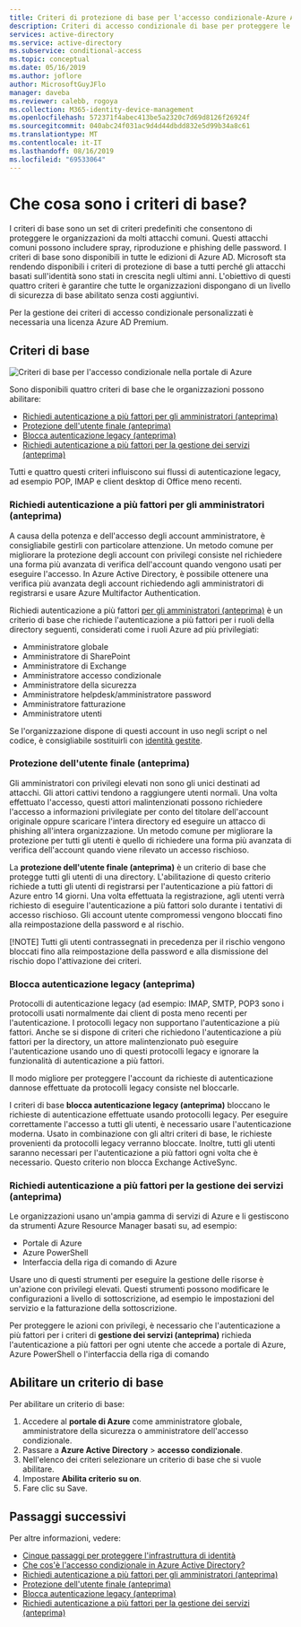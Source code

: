 ```yaml
---
title: Criteri di protezione di base per l'accesso condizionale-Azure Active Directory
description: Criteri di accesso condizionale di base per proteggere le organizzazioni dagli attacchi comuni
services: active-directory
ms.service: active-directory
ms.subservice: conditional-access
ms.topic: conceptual
ms.date: 05/16/2019
ms.author: joflore
author: MicrosoftGuyJFlo
manager: daveba
ms.reviewer: calebb, rogoya
ms.collection: M365-identity-device-management
ms.openlocfilehash: 572371f4abec413be5a2320c7d69d8126f26924f
ms.sourcegitcommit: 040abc24f031ac9d4d44dbdd832e5d99b34a8c61
ms.translationtype: MT
ms.contentlocale: it-IT
ms.lasthandoff: 08/16/2019
ms.locfileid: "69533064"
---
```

# <a name="what-are-baseline-policies"></a>Che cosa sono i criteri di base?

I criteri di base sono un set di criteri predefiniti che consentono di proteggere le organizzazioni da molti attacchi comuni. Questi attacchi comuni possono includere spray, riproduzione e phishing delle password. I criteri di base sono disponibili in tutte le edizioni di Azure AD. Microsoft sta rendendo disponibili i criteri di protezione di base a tutti perché gli attacchi basati sull'identità sono stati in crescita negli ultimi anni. L'obiettivo di questi quattro criteri è garantire che tutte le organizzazioni dispongano di un livello di sicurezza di base abilitato senza costi aggiuntivi.  

Per la gestione dei criteri di accesso condizionale personalizzati è necessaria una licenza Azure AD Premium.

## <a name="baseline-policies"></a>Criteri di base

![Criteri di base per l'accesso condizionale nella portale di Azure](./media/concept-baseline-protection/conditional-access-baseline-policies.png)

Sono disponibili quattro criteri di base che le organizzazioni possono abilitare:

* [Richiedi autenticazione a più fattori per gli amministratori (anteprima)](howto-baseline-protect-administrators.md)
* [Protezione dell'utente finale (anteprima)](howto-baseline-protect-end-users.md)
* [Blocca autenticazione legacy (anteprima)](howto-baseline-protect-legacy-auth.md)
* [Richiedi autenticazione a più fattori per la gestione dei servizi (anteprima)](howto-baseline-protect-azure.md)

Tutti e quattro questi criteri influiscono sui flussi di autenticazione legacy, ad esempio POP, IMAP e client desktop di Office meno recenti.

### <a name="require-mfa-for-admins-preview"></a>Richiedi autenticazione a più fattori per gli amministratori (anteprima)

A causa della potenza e dell'accesso degli account amministratore, è consigliabile gestirli con particolare attenzione. Un metodo comune per migliorare la protezione degli account con privilegi consiste nel richiedere una forma più avanzata di verifica dell'account quando vengono usati per eseguire l'accesso. In Azure Active Directory, è possibile ottenere una verifica più avanzata degli account richiedendo agli amministratori di registrarsi e usare Azure Multifactor Authentication.

Richiedi autenticazione a più fattori [per gli amministratori (anteprima)](howto-baseline-protect-administrators.md) è un criterio di base che richiede l'autenticazione a più fattori per i ruoli della directory seguenti, considerati come i ruoli Azure ad più privilegiati:

* Amministratore globale
* Amministratore di SharePoint
* Amministratore di Exchange
* Amministratore accesso condizionale
* Amministratore della sicurezza
* Amministratore helpdesk/amministratore password
* Amministratore fatturazione
* Amministratore utenti

Se l'organizzazione dispone di questi account in uso negli script o nel codice, è consigliabile sostituirli con [identità gestite](../managed-identities-azure-resources/overview.md).

### <a name="end-user-protection-preview"></a>Protezione dell'utente finale (anteprima)

Gli amministratori con privilegi elevati non sono gli unici destinati ad attacchi. Gli attori cattivi tendono a raggiungere utenti normali. Una volta effettuato l'accesso, questi attori malintenzionati possono richiedere l'accesso a informazioni privilegiate per conto del titolare dell'account originale oppure scaricare l'intera directory ed eseguire un attacco di phishing all'intera organizzazione. Un metodo comune per migliorare la protezione per tutti gli utenti è quello di richiedere una forma più avanzata di verifica dell'account quando viene rilevato un accesso rischioso.

La **protezione dell'utente finale (anteprima)** è un criterio di base che protegge tutti gli utenti di una directory. L'abilitazione di questo criterio richiede a tutti gli utenti di registrarsi per l'autenticazione a più fattori di Azure entro 14 giorni. Una volta effettuata la registrazione, agli utenti verrà richiesto di eseguire l'autenticazione a più fattori solo durante i tentativi di accesso rischioso. Gli account utente compromessi vengono bloccati fino alla reimpostazione della password e al rischio. 

[!NOTE]
Tutti gli utenti contrassegnati in precedenza per il rischio vengono bloccati fino alla reimpostazione della password e alla dismissione del rischio dopo l'attivazione dei criteri.

### <a name="block-legacy-authentication-preview"></a>Blocca autenticazione legacy (anteprima)

Protocolli di autenticazione legacy (ad esempio: IMAP, SMTP, POP3 sono i protocolli usati normalmente dai client di posta meno recenti per l'autenticazione. I protocolli legacy non supportano l'autenticazione a più fattori. Anche se si dispone di criteri che richiedono l'autenticazione a più fattori per la directory, un attore malintenzionato può eseguire l'autenticazione usando uno di questi protocolli legacy e ignorare la funzionalità di autenticazione a più fattori.

Il modo migliore per proteggere l'account da richieste di autenticazione dannose effettuate da protocolli legacy consiste nel bloccarle.

I criteri di base **blocca autenticazione legacy (anteprima)** bloccano le richieste di autenticazione effettuate usando protocolli legacy. Per eseguire correttamente l'accesso a tutti gli utenti, è necessario usare l'autenticazione moderna. Usato in combinazione con gli altri criteri di base, le richieste provenienti da protocolli legacy verranno bloccate. Inoltre, tutti gli utenti saranno necessari per l'autenticazione a più fattori ogni volta che è necessario. Questo criterio non blocca Exchange ActiveSync.

### <a name="require-mfa-for-service-management-preview"></a>Richiedi autenticazione a più fattori per la gestione dei servizi (anteprima)

Le organizzazioni usano un'ampia gamma di servizi di Azure e li gestiscono da strumenti Azure Resource Manager basati su, ad esempio:

* Portale di Azure
* Azure PowerShell
* Interfaccia della riga di comando di Azure

Usare uno di questi strumenti per eseguire la gestione delle risorse è un'azione con privilegi elevati. Questi strumenti possono modificare le configurazioni a livello di sottoscrizione, ad esempio le impostazioni del servizio e la fatturazione della sottoscrizione.

Per proteggere le azioni con privilegi, è necessario che l'autenticazione a più fattori per i criteri di **gestione dei servizi (anteprima)** richieda l'autenticazione a più fattori per ogni utente che accede a portale di Azure, Azure PowerShell o l'interfaccia della riga di comando

## <a name="enable-a-baseline-policy"></a>Abilitare un criterio di base

Per abilitare un criterio di base:

1. Accedere al **portale di Azure** come amministratore globale, amministratore della sicurezza o amministratore dell'accesso condizionale.
1. Passare a **Azure Active Directory** > **accesso condizionale**.
1. Nell'elenco dei criteri selezionare un criterio di base che si vuole abilitare.
1. Impostare **Abilita criterio** **su on**.
1. Fare clic su Save.

## <a name="next-steps"></a>Passaggi successivi

Per altre informazioni, vedere:

* [Cinque passaggi per proteggere l'infrastruttura di identità](../../security/fundamentals/steps-secure-identity.md)
* [Che cos'è l'accesso condizionale in Azure Active Directory?](overview.md)
* [Richiedi autenticazione a più fattori per gli amministratori (anteprima)](howto-baseline-protect-administrators.md)
* [Protezione dell'utente finale (anteprima)](howto-baseline-protect-end-users.md)
* [Blocca autenticazione legacy (anteprima)](howto-baseline-protect-legacy-auth.md)
* [Richiedi autenticazione a più fattori per la gestione dei servizi (anteprima)](howto-baseline-protect-azure.md)
